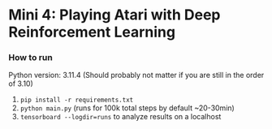 # Mini 4: Playing Atari with Deep Reinforcement Learning

### How to run
Python version: 3.11.4 (Should probably not matter if you are still in the order of 3.10)
1. `pip install -r requirements.txt`
2. `python main.py` (runs for 100k total steps by default ~20-30min)
3. `tensorboard --logdir=runs` to analyze results on a localhost
